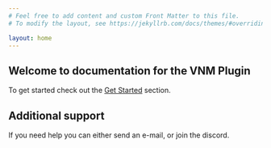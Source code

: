 ```yaml
---
# Feel free to add content and custom Front Matter to this file.
# To modify the layout, see https://jekyllrb.com/docs/themes/#overriding-theme-defaults

layout: home
---
```

## Welcome to documentation for the VNM Plugin

To get started check out the [Get Started](/get-started) section.

## Additional support

If you need help you can either send an e-mail, or join the discord.
